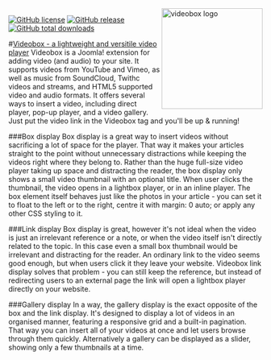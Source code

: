<img src="https://cloud.githubusercontent.com/assets/4700881/10467953/b5fb0616-71fc-11e5-9847-0e2afd05ff1f.png" alt="videobox logo" width="200" align="right">

[![GitHub license](https://img.shields.io/github/license/HitkoDev/Videobox-Joomla.svg)](https://github.com/HitkoDev/Videobox-Joomla/blob/master/LICENSE.md)
[![GitHub release](https://img.shields.io/github/release/HitkoDev/Videobox-Joomla.svg)](https://github.com/HitkoDev/Videobox-Joomla/releases/latest)
[![GitHub total downloads](https://img.shields.io/github/downloads/HitkoDev/Videobox-Joomla/total.svg)](https://github.com/HitkoDev/Videobox-Joomla/releases)

#[Videobox - a lightweight and versitile video player](http://hitko.eu/videobox)
Videobox is a Joomla! extension for adding video (and audio) to your site. It supports videos from YouTube and Vimeo, as well as music from SoundCloud, Twithc videos and streams, and HTML5 supported video and audio formats. It offers several ways to insert a video, including direct player, pop-up player, and a video gallery. Just put the video link in the Videobox tag and you'll be up & running!

###Box display
Box display is a great way to insert videos without sacrificing a lot of space for the player. That way it makes your articles straight to the point without unnecessary distractions while keeping the videos right where they belong to. Rather than the huge full-size video player taking up space and distracting the reader, the box display only shows a small video thumbnail with an optional title. When user clicks the thumbnail, the video opens in a lightbox player, or in an inline player. The box element itself behaves just like the photos in your article - you can set it to float to the left or to the right, centre it with margin: 0 auto; or apply any other CSS styling to it.

###Link display
Box display is great, however it's not ideal when the video is just an irrelevant reference or a note, or when the video itself isn't directly related to the topic. In this case even a small box thumbnail would be irrelevant and distracting for the reader. An ordinary link to the video seems good enough, but when users click it they leave your website. Videobox link display solves that problem - you can still keep the reference, but instead of redirecting users to an external page the link will open a lightbox player directly on your website.

###Gallery display
In a way, the gallery display is the exact opposite of the box and the link display. It's designed to display a lot of videos in an organised manner, featuring a responsive grid and a built-in pagination. That way you can insert all of your videos at once and let users browse through them quickly. Alternatively a gallery can be displayed as a slider, showing only a few thumbnails at a time. 